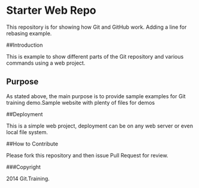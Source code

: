 # Starter Web Repo

This repository is for showing how Git and GitHub work.
Adding a line for rebasing example.

##Introduction

This is example to show different parts of the Git repository and various commands using a web project.

## Purpose

As stated above, the main purpose is to provide sample examples for Git training demo.Sample website with plenty of files for demos

##Deployment

This is a simple web project, deployment can be on any web server or even local file system.

##How to Contribute

Please fork this repository and then issue Pull Request for review.

###Copyright

2014 Git.Training.